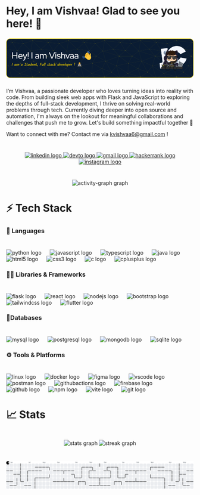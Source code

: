 <h1 align="left">Hey, I am Vishvaa! Glad to see you here! 👋</h1>

###

![Header](./github-header-image.png)

###

<p align="left">I’m Vishvaa, a passionate developer who loves turning ideas into reality with code. From building sleek web apps with Flask and JavaScript to exploring the depths of full-stack development, I thrive on solving real-world problems through tech. Currently diving deeper into open source and automation, I'm always on the lookout for meaningful collaborations and challenges that push me to grow. Let's build something impactful together 🚀</p>

Want to connect with me? Contact me via [kvishvaa6@gmail.com](mailto:kvishvaa6@gmail.com) !

###

<br clear="both">

<div align="center">
  <a href="https://www.linkedin.com/in/vishvaa-k/" target="_blank">
    <img src="https://img.shields.io/static/v1?message=LinkedIn&logo=linkedin&label=&color=0077B5&logoColor=white&labelColor=&style=for-the-badge" height="35" alt="linkedin logo"  />
  </a>
  <a href="https://dev.to/vishvaa-vsk" target="_blank">
    <img src="https://img.shields.io/static/v1?message=dev.to&logo=dev.to&label=&color=0A0A0A&logoColor=white&labelColor=&style=for-the-badge" height="35" alt="devto logo"  />
  </a>
  <a href="mailto:kvishvaa6@gmail.com" target="_blank">
    <img src="https://img.shields.io/static/v1?message=Gmail&logo=gmail&label=&color=D14836&logoColor=white&labelColor=&style=for-the-badge" height="35" alt="gmail logo"  />
  </a>
  <a href="https://www.hackerrank.com/profile/kvishvaa6" target="_blank">
    <img src="https://img.shields.io/static/v1?message=HackerRank&logo=hackerrank&label=&color=2EC866&logoColor=white&labelColor=&style=for-the-badge" height="35" alt="hackerrank logo"  />
  </a>
  <a href="https://www.instagram.com/_.vishvaa.sh/" target="_blank">
    <img src="https://img.shields.io/static/v1?message=Instagram&logo=instagram&label=&color=E4405F&logoColor=white&labelColor=&style=for-the-badge" height="35" alt="instagram logo"  />
  </a>
</div>

###

<br clear="both">

<div align="center">
  <img src="https://github-readme-activity-graph.vercel.app/graph?username=vishvaa-vsk&radius=0&theme=material-palenight&area=true&order=5&bg_color=#0B2441&line=#F5E105&hide_border=false&hide_title=false" height="300" alt="activity-graph graph"  />
</div>

###

<h1 align="left">⚡ Tech Stack</h1>

###

<h3 align="left">🚀 Languages</h3>

###

<br clear="both">

<div align="left">
  <img src="https://cdn.jsdelivr.net/gh/devicons/devicon/icons/python/python-original.svg" height="40" alt="python logo"  />
  <img width="15" />
  <img src="https://skillicons.dev/icons?i=js" height="40" alt="javascript logo"  />
  <img width="15" />
  <img src="https://skillicons.dev/icons?i=ts" height="40" alt="typescript logo"  />
  <img width="15" />
  <img src="https://cdn.jsdelivr.net/gh/devicons/devicon/icons/java/java-original.svg" height="40" alt="java logo"  />
  <img width="15" />
  <img src="https://cdn.jsdelivr.net/gh/devicons/devicon/icons/html5/html5-original.svg" height="40" alt="html5 logo"  />
  <img width="15" />
  <img src="https://cdn.jsdelivr.net/gh/devicons/devicon/icons/css3/css3-original.svg" height="40" alt="css3 logo"  />
  <img width="15" />
  <img src="https://cdn.jsdelivr.net/gh/devicons/devicon/icons/c/c-original.svg" height="40" alt="c logo"  />
  <img width="15" />
  <img src="https://cdn.simpleicons.org/c++/00599C" height="40" alt="cplusplus logo"  />
</div>

###

<h3 align="left">👨‍💻 Libraries & Frameworks</h3>

###

<br clear="both">

<div align="left">
  <img src="https://skillicons.dev/icons?i=flask" height="40" alt="flask logo"  />
  <img width="15" />
  <img src="https://cdn.jsdelivr.net/gh/devicons/devicon/icons/react/react-original.svg" height="40" alt="react logo"  />
  <img width="15" />
  <img src="https://cdn.jsdelivr.net/gh/devicons/devicon/icons/nodejs/nodejs-original.svg" height="40" alt="nodejs logo"  />
  <img width="15" />
  <img src="https://cdn.jsdelivr.net/gh/devicons/devicon/icons/bootstrap/bootstrap-original.svg" height="40" alt="bootstrap logo"  />
  <img width="15" />
  <img src="https://skillicons.dev/icons?i=tailwind" height="40" alt="tailwindcss logo"  />
  <img width="15" />
  <img src="https://skillicons.dev/icons?i=flutter" height="40" alt="flutter logo"  />
</div>

###

<h3 align="left">🫙Databases</h3>

###

<br clear="both">

<div align="left">
  <img src="https://cdn.jsdelivr.net/gh/devicons/devicon/icons/mysql/mysql-original.svg" height="40" alt="mysql logo"  />
  <img width="15" />
  <img src="https://cdn.jsdelivr.net/gh/devicons/devicon/icons/postgresql/postgresql-original.svg" height="40" alt="postgresql logo"  />
  <img width="15" />
  <img src="https://cdn.jsdelivr.net/gh/devicons/devicon/icons/mongodb/mongodb-original.svg" height="40" alt="mongodb logo"  />
  <img width="15" />
  <img src="https://skillicons.dev/icons?i=sqlite" height="40" alt="sqlite logo"  />
</div>

###

<h3 align="left">⚙️ Tools & Platforms</h3>

###

<br clear="both">

<div align="left">
  <img src="https://cdn.jsdelivr.net/gh/devicons/devicon/icons/linux/linux-original.svg" height="40" alt="linux logo"  />
  <img width="15" />
  <img src="https://cdn.jsdelivr.net/gh/devicons/devicon/icons/docker/docker-plain-wordmark.svg" height="40" alt="docker logo"  />
  <img width="15" />
  <img src="https://cdn.jsdelivr.net/gh/devicons/devicon/icons/figma/figma-original.svg" height="40" alt="figma logo"  />
  <img width="15" />
  <img src="https://cdn.jsdelivr.net/gh/devicons/devicon/icons/vscode/vscode-original.svg" height="40" alt="vscode logo"  />
  <img width="15" />
  <img src="https://skillicons.dev/icons?i=postman" height="40" alt="postman logo"  />
  <img width="15" />
  <img src="https://cdn.simpleicons.org/githubactions/1588FF" height="40" alt="githubactions logo"  />
  <img width="15" />
  <img src="https://skillicons.dev/icons?i=firebase" height="40" alt="firebase logo"  />
  <img width="15" />
  <img src="https://skillicons.dev/icons?i=github" height="40" alt="github logo"  />
  <img width="15" />
  <img src="https://cdn.jsdelivr.net/gh/devicons/devicon/icons/npm/npm-original-wordmark.svg" height="40" alt="npm logo"  />
  <img width="15" />
  <img src="https://skillicons.dev/icons?i=vite" height="40" alt="vite logo"  />
  <img width="15" />
  <img src="https://cdn.jsdelivr.net/gh/devicons/devicon/icons/git/git-original.svg" height="40" alt="git logo"  />
</div>

###

<h1 align="left">📈 Stats</h1>

###

<br clear="both">

<div align="center">
  <img src="https://github-readme-stats.vercel.app/api?username=vishvaa-vsk&hide_title=false&hide_rank=false&show_icons=true&include_all_commits=true&count_private=true&disable_animations=false&theme=tokyonight&locale=en&hide_border=false&order=1" height="150" alt="stats graph"  />
  <img src="https://streak-stats.demolab.com/?user=vishvaa-vsk&locale=en&mode=daily&theme=tokyonight&date_format=M%20j%5B,%20Y%5D" height="150" alt="streak graph"  />
</div>

###

<br clear="both">

<picture>
  <source media="(prefers-color-scheme: dark)" srcset="https://raw.githubusercontent.com/vishvaa-vsk/vishvaa-vsk/output/pacman-contribution-graph-dark.svg">
  <source media="(prefers-color-scheme: light)" srcset="https://raw.githubusercontent.com/vishvaa-vsk/vishvaa-vsk/output/pacman-contribution-graph.svg">
  <img alt="pacman contribution graph" src="https://raw.githubusercontent.com/vishvaa-vsk/vishvaa-vsk/output/pacman-contribution-graph.svg">
</picture>

###
